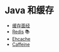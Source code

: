# Java 和缓存

- [缓存面经](CacheInterview.md)
- [Redis](https://github.com/dunwu/db-tutorial/tree/master/docs/nosql/redis) 📚
- [Ehcache](Ehcache.md)
- [Caffeine](Caffeine.md)
